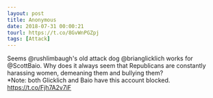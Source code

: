 ```yaml
---
layout: post
title: Anonymous
date: 2018-07-31 00:00:21
tourl: https://t.co/8GvWnPGZpj
tags: [Attack]
---
```

Seems @rushlimbaugh's old attack dog @brianglicklich works for @ScottBaio.  Why does it always seem that Republicans are constantly harassing women, demeaning them and bullying them?  
*Note: both Glicklich and Baio have this account blocked.
https://t.co/Fjh7A2v7iF